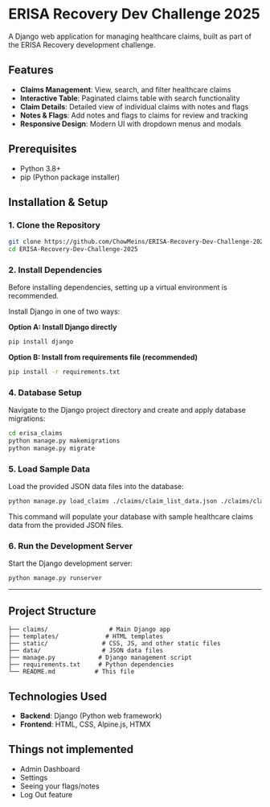 # ERISA Recovery Dev Challenge 2025

A Django web application for managing healthcare claims, built as part of the ERISA Recovery development challenge.

## Features

- **Claims Management**: View, search, and filter healthcare claims
- **Interactive Table**: Paginated claims table with search functionality
- **Claim Details**: Detailed view of individual claims with notes and flags
- **Notes & Flags**: Add notes and flags to claims for review and tracking
- **Responsive Design**: Modern UI with dropdown menus and modals

## Prerequisites

- Python 3.8+ 
- pip (Python package installer)

## Installation & Setup

### 1. Clone the Repository
```bash
git clone https://github.com/ChowMeins/ERISA-Recovery-Dev-Challenge-2025.git
cd ERISA-Recovery-Dev-Challenge-2025
```

### 2. Install Dependencies

Before installing dependencies, setting up a virtual environment is recommended.

Install Django in one of two ways:

**Option A: Install Django directly**
```bash
pip install django
```

**Option B: Install from requirements file (recommended)**
```bash
pip install -r requirements.txt
```

### 4. Database Setup

Navigate to the Django project directory and create and apply database migrations:
```bash
cd erisa_claims
python manage.py makemigrations
python manage.py migrate
```

### 5. Load Sample Data

Load the provided JSON data files into the database:
```bash
python manage.py load_claims ./claims/claim_list_data.json ./claims/claim_detail_data.json
```

This command will populate your database with sample healthcare claims data from the provided JSON files.

### 6. Run the Development Server

Start the Django development server:
```bash
python manage.py runserver
```

---

## Project Structure

```
├── claims/                 # Main Django app
├── templates/             # HTML templates
├── static/               # CSS, JS, and other static files
├── data/                 # JSON data files
├── manage.py            # Django management script
├── requirements.txt     # Python dependencies
└── README.md           # This file
```

## Technologies Used

- **Backend**: Django (Python web framework)
- **Frontend**: HTML, CSS, Alpine.js, HTMX


## Things not implemented

- Admin Dashboard
- Settings
- Seeing your flags/notes
- Log Out feature
